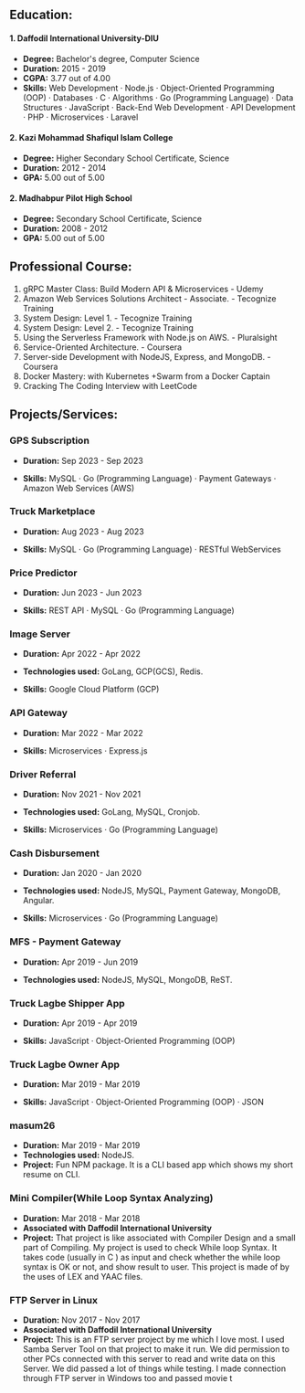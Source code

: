 ## Education:
#### 1. Daffodil International University-DIU
- **Degree:** Bachelor's degree, Computer Science
- **Duration:** 2015 - 2019
- **CGPA:** 3.77 out of 4.00
- **Skills:** Web Development · Node.js · Object-Oriented Programming (OOP) · Databases · C · Algorithms · Go (Programming Language) · Data Structures · JavaScript · Back-End Web Development · API Development · PHP · Microservices · Laravel

#### 2. Kazi Mohammad Shafiqul Islam College
- **Degree:** Higher Secondary School Certificate, Science
- **Duration:** 2012 - 2014
- **GPA:** 5.00 out of 5.00

#### 2. Madhabpur Pilot High School
- **Degree:** Secondary School Certificate, Science
- **Duration:** 2008 - 2012 
- **GPA:** 5.00 out of 5.00

<!-- #### 3. Madhabpur Pilot High School  
- **Degree:** Secondary School Certificate, Science  
- **Duration:** 2008 - 2012  
- **GPA:** 5.00 out of 5.00   -->


## Professional Course:
1. gRPC Master Class: Build Modern API & Microservices - Udemy
2. Amazon Web Services Solutions Architect - Associate. - Tecognize Training 
3. System Design: Level 1. - Tecognize Training
4. System Design: Level 2. - Tecognize Training
5. Using the Serverless Framework with Node.js on AWS. - Pluralsight
6. Service-Oriented Architecture. - Coursera
7. Server-side Development with NodeJS, Express, and MongoDB. - Coursera
8. Docker Mastery: with Kubernetes +Swarm from a Docker Captain
9. Cracking The Coding Interview with LeetCode

<!-- License & Certifications: -->

## Projects/Services:
### GPS Subscription
- **Duration:** Sep 2023 - Sep 2023

- **Skills:** MySQL · Go (Programming Language) · Payment Gateways · Amazon Web Services (AWS)

### Truck Marketplace
- **Duration:** Aug 2023 - Aug 2023

- **Skills:** MySQL · Go (Programming Language) · RESTful WebServices

### Price Predictor
- **Duration:** Jun 2023 - Jun 2023

- **Skills:** REST API · MySQL · Go (Programming Language)

### Image Server
- **Duration:** Apr 2022 - Apr 2022

- **Technologies used:** GoLang, GCP(GCS), Redis.
- **Skills:** Google Cloud Platform (GCP)

### API Gateway
- **Duration:** Mar 2022 - Mar 2022

- **Skills:** Microservices · Express.js

### Driver Referral
- **Duration:** Nov 2021 - Nov 2021

- **Technologies used:** GoLang, MySQL, Cronjob.
- **Skills:** Microservices · Go (Programming Language)

### Cash Disbursement
- **Duration:** Jan 2020 - Jan 2020

- **Technologies used:** NodeJS, MySQL, Payment Gateway, MongoDB, Angular.
- **Skills:** Microservices · Go (Programming Language)

### MFS - Payment Gateway
- **Duration:** Apr 2019 - Jun 2019

- **Technologies used:** NodeJS, MySQL, MongoDB, ReST.

### Truck Lagbe Shipper App
- **Duration:** Apr 2019 - Apr 2019

- **Skills:** JavaScript · Object-Oriented Programming (OOP)

### Truck Lagbe Owner App
- **Duration:** Mar 2019 - Mar 2019

- **Skills:** JavaScript · Object-Oriented Programming (OOP) · JSON

### masum26
- **Duration:** Mar 2019 - Mar 2019
- **Technologies used:** NodeJS.
- **Project:** Fun NPM package. It is a CLI based app which shows my short resume on CLI.

### Mini Compiler(While Loop Syntax Analyzing)
- **Duration:** Mar 2018 - Mar 2018
- **Associated with Daffodil International University**
- **Project:** That project is like associated with Compiler Design and a small part of Compiling. My project is used to check While loop Syntax. It takes code (usually in C ) as input and check whether the while loop syntax is OK or not, and show result to user. This project is made of by the uses of LEX and YAAC files.

### FTP Server in Linux
- **Duration:** Nov 2017 - Nov 2017
- **Associated with Daffodil International University**
- **Project:** This is an FTP server project by me which I love most. I used Samba Server Tool on that project to make it run. We did permission to other PCs connected with this server to read and write data on this Server. We did passed a lot of things while testing. I made connection through FTP server in Windows too and passed movie t
